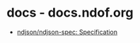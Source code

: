 # docs - docs.ndof.org


+ [ndjson/ndjson-spec: Specification](https://github.com/ndjson/ndjson-spec)
